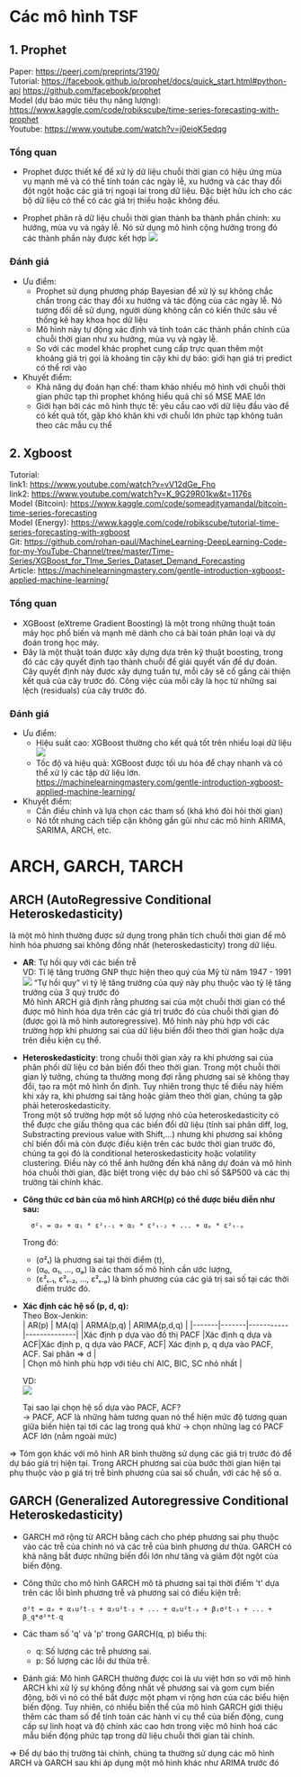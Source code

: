 # Các mô hình TSF
## 1. Prophet
Paper: https://peerj.com/preprints/3190/  
Tutorial: https://facebook.github.io/prophet/docs/quick_start.html#python-api
https://github.com/facebook/prophet  
Model (dự báo mức tiêu thụ năng lượng): https://www.kaggle.com/code/robikscube/time-series-forecasting-with-prophet  
Youtube: https://www.youtube.com/watch?v=j0eioK5edqg

### Tổng quan
* Prophet được thiết kế để xử lý dữ liệu chuỗi thời gian có hiệu ứng mùa vụ mạnh mẽ và có thể tính toán các ngày lễ, xu hướng và các thay đổi đột ngột hoặc các giá trị ngoại lai trong dữ liệu. Đặc biệt hữu ích cho các bộ dữ liệu có thể có các giá trị thiếu hoặc không đều.

* Prophet phân rã dữ liệu chuỗi thời gian thành ba thành phần chính: xu hướng, mùa vụ và ngày lễ. Nó sử dụng mô hình cộng hưởng trong đó các thành phần này được kết hợp
![](prophet.png)

### Đánh giá 
* Ưu điểm:
    * Prophet sử dụng phương pháp Bayesian để xử lý sự không chắc chắn trong các thay đổi xu hướng và tác động của các ngày lễ. Nó tương đối dễ sử dụng, người dùng không cần có kiến thức sâu về thống kê hay khoa học dữ liệu
    * Mô hình này tự động xác định và tính toán các thành phần chính của chuỗi thời gian như xu hướng, mùa vụ và ngày lễ.
    * So với các model khác prophet cung cấp trực quan thêm một khoảng giá trị gọi là khoảng tin cậy khi dự báo: giới hạn giá trị predict có thể rơi vào
* Khuyết điểm: 
    * Khả năng dự đoán hạn chế: tham khảo nhiều mô hình với chuỗi thời gian phức tạp thì prophet không hiểu quả chỉ số MSE MAE lớn 
    * Giới hạn bởi các mô hình thực tế: yêu cầu cao với dữ liệu đầu vào để có kết quả tốt, gặp khó khăn khi với chuỗi lớn phức tạp không tuân theo các mẫu cụ thể

## 2. Xgboost
Tutorial:   
link1: https://www.youtube.com/watch?v=vV12dGe_Fho   
link2: https://www.youtube.com/watch?v=K_9G29R01kw&t=1176s   
Model (Bitcoin): https://www.kaggle.com/code/someadityamandal/bitcoin-time-series-forecasting  
Model (Energy): https://www.kaggle.com/code/robikscube/tutorial-time-series-forecasting-with-xgboost  
Git: https://github.com/rohan-paul/MachineLearning-DeepLearning-Code-for-my-YouTube-Channel/tree/master/Time-Series/XGBoost_for_TIme_Series_Dataset_Demand_Forecasting  
Article: https://machinelearningmastery.com/gentle-introduction-xgboost-applied-machine-learning/

### Tổng quan
* XGBoost (eXtreme Gradient Boosting) là một trong những thuật toán máy học phổ biến và mạnh mẽ dành cho cả bài toán phân loại và dự đoán trong học máy.
* Đây là một thuật toán được xây dựng dựa trên kỹ thuật boosting, trong đó các cây quyết định tạo thành chuỗi để giải quyết vấn đề dự đoán. Cây quyết định này được xây dựng tuần tự, mỗi cây sẽ cố gắng cải thiện kết quả của cây trước đó. Công việc của mỗi cây là học từ những sai lệch (residuals) của cây trước đó.

### Đánh giá
* Ưu điểm:  
    * Hiệu suất cao: XGBoost thường cho kết quả tốt trên nhiều loại dữ liệu
    ![](Xgboost.png)
    * Tốc độ và hiệu quả: XGBoost được tối ưu hóa để chạy nhanh và có thể xử lý các tập dữ liệu lớn.
    https://machinelearningmastery.com/gentle-introduction-xgboost-applied-machine-learning/
* Khuyết điểm:
    * Cần điều chỉnh và lựa chọn các tham số (khá khó đòi hỏi thời gian)
    * Nó tốt nhưng cách tiếp cận không gần gũi như các mô hình ARIMA, SARIMA, ARCH, etc.

# ARCH, GARCH, TARCH

## **ARCH (AutoRegressive Conditional Heteroskedasticity)**  
là một mô hình thường được sử dụng trong phân tích chuỗi thời gian để mô hình hóa phương sai không đồng nhất (heteroskedasticity) trong dữ liệu. 
* **AR**: Tự hồi quy với các biến trễ   
    VD: Tỉ lệ tăng trưởng GNP thực hiện theo quý của Mỹ từ năm 1947 - 1991 
    ![](ar.png)
  “Tự hồi quy” vì tỷ lệ tăng trưởng của quý này phụ thuộc vào tỷ lệ tăng trưởng của 3 quý trước đó  
    Mô hình ARCH giả định rằng phương sai của một chuỗi thời gian có thể được mô hình hóa dựa trên các giá trị trước đó của chuỗi thời gian đó (được gọi là mô hình autoregressive). Mô hình này phù hợp với các trường hợp khi phương sai của dữ liệu biến đổi theo thời gian hoặc dựa trên điều kiện cụ thể.
* **Heteroskedasticity**:  trong chuỗi thời gian xảy ra khi phương sai của phân phối dữ liệu cơ bản biến đổi theo thời gian. Trong một chuỗi thời gian lý tưởng, chúng ta thường mong đợi rằng phương sai sẽ không thay đổi, tạo ra một mô hình ổn định. Tuy nhiên trong thực tế điều này hiếm khi xảy ra, khi phương sai tăng hoặc giảm theo thời gian, chúng ta gặp phải heteroskedasticity.  
Trong một số trường hợp một số lượng nhỏ của heteroskedasticity có thể được che giấu thông qua các biến đổi dữ liệu (tính sai phân diff, log, Substracting previous value with Shift,...) nhưng khi phương sai không chỉ biến đổi mà còn được điều kiện trên các bước thời gian trước đó, chúng ta gọi đó là conditional heteroskedasticity hoặc volatility clustering. Điều này có thể ảnh hưởng đến khả năng dự đoán và mô hình hóa chuỗi thời gian, đặc biệt trong việc dự báo chỉ số S&P500 và các thị trường tài chính khác.
* **Công thức cơ bản của mô hình ARCH(p) có thể được biểu diễn như sau:**     

        σ²ₜ = α₀ + α₁ * ε²ₜ₋₁ + α₂ * ε²ₜ₋₂ + ... + αₚ * ε²ₜ₋ₚ

    Trong đó:
    - \(σ²ₜ\) là phương sai tại thời điểm \(t\),
    - \(α₀, α₁, ..., αₚ\) là các tham số mô hình cần ước lượng,
    - \(ε²ₜ₋₁, ε²ₜ₋₂, ..., ε²ₜ₋ₚ\) là bình phương của các giá trị sai số tại các thời điểm trước đó.
* **Xác định các hệ số (p, d, q):**  
    Theo Box-Jenkin:  
    | AR(p) | MA(q) | ARMA(p,q) | ARIMA(p,d,q) |
    |-------|-------|-----------|--------------|
    |Xác định p dựa vào đồ thị PACF |Xác định q dựa và ACF|Xác định p, q dựa vào PACF, ACF| Xác định p, q dựa vào PACF, ACF. Sai phân => d |  
    |<td colspan="4"> Chọn mô hình phù hợp với tiêu chí AIC, BIC, SC nhỏ nhất  </td>     |
    
    VD:    
  ![](AIC.png)
    
    Tại sao lại chọn hệ số dựa vào PACF, ACF?  
    -> PACF, ACF là những hàm tương quan nó thể hiện mức độ tương quan giữa biến hiện tại tới các lag trong quá khứ -> chọn những lag có PACF ACF lớn (nằm ngoài mức)


=> Tóm gọn khác với mô hình AR bình thường sử dụng các giá trị trước đó để dự báo giá trị hiện tại. Trong ARCH  phương sai của bước thời gian hiện tại phụ thuộc vào p giá trị trễ bình phương của sai số chuẩn, với các hệ số α.

## **GARCH (Generalized Autoregressive Conditional Heteroskedasticity)**
* GARCH mở rộng từ ARCH bằng cách cho phép phương sai phụ thuộc vào các trễ của chính nó và các trễ của bình phương dư thừa. GARCH có khả năng bắt được những biến đổi lớn như tăng và giảm đột ngột của biến động.

* Công thức cho mô hình GARCH mô tả phương sai tại thời điểm 't' dựa trên các lỗi bình phương trễ và phương sai có điều kiện trễ:

      σ²t = α₀ + α₁u²t₋₁ + α₂u²t₋₂ + ... + αₚu²t₋ₚ + β₁σ²t₋₁ + ... + β_q*σ²*t₋q


* Các tham số 'q' và 'p' trong GARCH(q, p) biểu thị:

    - q: Số lượng các trễ phương sai.
    - p: Số lượng các lỗi dư thừa trễ.

* Đánh giá: Mô hình GARCH thường được coi là ưu việt hơn so với mô hình ARCH khi xử lý sự không đồng nhất về phương sai và gom cụm biến động, bởi vì nó có thể bắt được một phạm vi rộng hơn của các biểu hiện biến động. Tuy nhiên, có nhiều biến thể của mô hình GARCH giới thiệu thêm các tham số để tính toán các hành vi cụ thể của biến động, cung cấp sự linh hoạt và độ chính xác cao hơn trong việc mô hình hoá các mẫu biến động phức tạp trong dữ liệu chuỗi thời gian tài chính.

=> Để dự báo thị trường tài chính, chúng ta thường sử dụng các mô hình ARCH và GARCH sau khi áp dụng một mô hình khác như ARIMA trước đó


​
  
